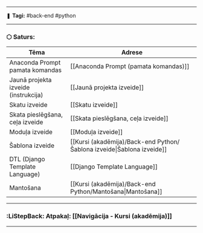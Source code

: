 ___

❚ **Tagi:** #back-end #python 

---
### ⬡ Saturs:

| Tēma                                 | Adrese                                                                 |
| ------------------------------------ | ---------------------------------------------------------------------- |
| Anaconda Prompt pamata komandas      | [[Anaconda Prompt (pamata komandas)]]                                  |
| Jaunā projekta izveide (instrukcija) | [[Jaunā projekta izveide]]                                             |
| Skatu izveide                        | [[Skatu izveide]]                                                      |
| Skata pieslēgšana, ceļa izveide      | [[Skata pieslēgšana, ceļa izveide]]                                    |
| Moduļa izveide                       | [[Moduļa izveide]]                                                     |
| Šablona izveide                      | [[Kursi (akadēmija)/Back-end Python/Šablona izveide\|Šablona izveide]] |
| DTL (Django Template Language)       | [[Django Template Language]]                                           |
| Mantošana                            | [[Kursi (akadēmija)/Back-end Python/Mantošana\|Mantošana]]             |

---
### :LiStepBack: Atpakaļ: [[Navigācija - Kursi (akadēmija)]]

___